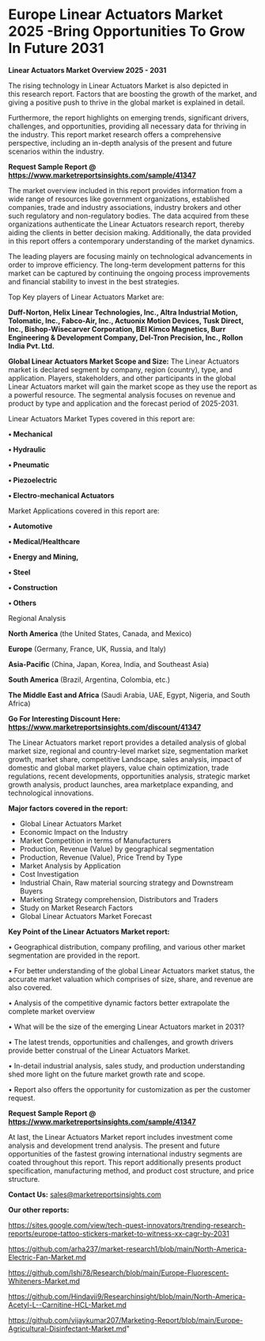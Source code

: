 # Europe Linear Actuators Market 2025 -Bring Opportunities To Grow In Future 2031

<Strong> Linear Actuators Market Overview 2025 - 2031</strong>

The rising technology in Linear Actuators Market is also depicted in this research report. Factors that are boosting the growth of the market, and giving a positive push to thrive in the global market is explained in detail.

Furthermore, the report highlights on emerging trends, significant drivers, challenges, and opportunities, providing all necessary data for thriving in the industry. This report market research offers a comprehensive perspective, including an in-depth analysis of the present and future scenarios within the industry.

<strong>Request Sample Report @ <a href=https://www.marketreportsinsights.com/sample/41347>https://www.marketreportsinsights.com/sample/41347</a></strong>

The market overview included in this report provides information from a wide range of resources like government organizations, established companies, trade and industry associations, industry brokers and other such regulatory and non-regulatory bodies. The data acquired from these organizations authenticate the Linear Actuators research report, thereby aiding the clients in better decision making. Additionally, the data provided in this report offers a contemporary understanding of the market dynamics.

The leading players are focusing mainly on technological advancements in order to improve efficiency. The long-term development patterns for this market can be captured by continuing the ongoing process improvements and financial stability to invest in the best strategies.

Top Key players of Linear Actuators Market are:

<strong>Duff-Norton, Helix Linear Technologies, Inc., Altra Industrial Motion, Tolomatic, Inc., Fabco-Air, Inc., Actuonix Motion Devices, Tusk Direct, Inc., Bishop-Wisecarver Corporation, BEI Kimco Magnetics, Burr Engineering & Development Company, Del-Tron Precision, Inc., Rollon India Pvt. Ltd.</strong>

<strong><b>Global Linear Actuators Market Scope and Size:</b></strong>
The Linear Actuators market is declared segment by company, region (country), type, and application. Players, stakeholders, and other participants in the global Linear Actuators market will gain the market scope as they use the report as a powerful resource. The segmental analysis focuses on revenue and product by type and application and the forecast period of 2025-2031.

Linear Actuators Market Types covered in this report are:

<strong>•  Mechanical

•  Hydraulic

•  Pneumatic

•  Piezoelectric

•  Electro-mechanical Actuators</strong>

Market Applications covered in this report are:

<strong>•  Automotive

•  Medical/Healthcare

•  Energy and Mining,

•  Steel

•  Construction

•  Others</strong> 

Regional Analysis

<strong>North America</strong> (the United States, Canada, and Mexico)

<strong>Europe</strong> (Germany, France, UK, Russia, and Italy)

<strong>Asia-Pacific</strong> (China, Japan, Korea, India, and Southeast Asia)

<strong>South America</strong> (Brazil, Argentina, Colombia, etc.)

<strong>The Middle East and Africa</strong> (Saudi Arabia, UAE, Egypt, Nigeria, and South Africa)

<strong>Go For Interesting Discount Here: <a href=https://www.marketreportsinsights.com/discount/41347>https://www.marketreportsinsights.com/discount/41347</a></strong>

The Linear Actuators market report provides a detailed analysis of global market size, regional and country-level market size, segmentation market growth, market share, competitive Landscape, sales analysis, impact of domestic and global market players, value chain optimization, trade regulations, recent developments, opportunities analysis, strategic market growth analysis, product launches, area marketplace expanding, and technological innovations.

<strong><b>Major factors covered in the report:</b></strong>
<ul>
  <li>Global Linear Actuators Market </li>
  <li>Economic Impact on the Industry</li>
  <li>Market Competition in terms of Manufacturers</li>
  <li>Production, Revenue (Value) by geographical segmentation</li>
  <li>Production, Revenue (Value), Price Trend by Type</li>
  <li>Market Analysis by Application</li>
  <li>Cost Investigation</li>
  <li>Industrial Chain, Raw material sourcing strategy and Downstream Buyers</li>
  <li>Marketing Strategy comprehension, Distributors and Traders</li>
  <li>Study on Market Research Factors</li>
  <li>Global Linear Actuators Market Forecast</li>
</ul>

<strong><b>Key Point of the Linear Actuators Market report:</b></strong>

• Geographical distribution, company profiling, and various other market segmentation are provided in the report.

• For better understanding of the global Linear Actuators market status, the accurate market valuation which comprises of size, share, and revenue are also covered.

• Analysis of the competitive dynamic factors better extrapolate the complete market overview

• What will be the size of the emerging Linear Actuators market in 2031?

• The latest trends, opportunities and challenges, and growth drivers provide better construal of the Linear Actuators Market.

• In-detail industrial analysis, sales study, and production understanding shed more light on the future market growth rate and scope.

• Report also offers the opportunity for customization as per the customer request.

<strong>Request Sample Report @ <a href=https://www.marketreportsinsights.com/sample/41347>https://www.marketreportsinsights.com/sample/41347</a></strong>

At last, the Linear Actuators Market report includes investment come analysis and development trend analysis. The present and future opportunities of the fastest growing international industry segments are coated throughout this report. This report additionally presents product specification, manufacturing method, and product cost structure, and price structure.

<strong>Contact Us:</strong>
sales@marketreportsinsights.com

<strong>Our other reports:</strong>

<a href=https://sites.google.com/view/tech-quest-innovators/trending-research-reports/europe-tattoo-stickers-market-to-witness-xx-cagr-by-2031>https://sites.google.com/view/tech-quest-innovators/trending-research-reports/europe-tattoo-stickers-market-to-witness-xx-cagr-by-2031</a>

<a href=https://github.com/arha237/market-research1/blob/main/North-America-Electric-Fan-Market.md>https://github.com/arha237/market-research1/blob/main/North-America-Electric-Fan-Market.md</a>

<a href=https://github.com/Ishi78/Research/blob/main/Europe-Fluorescent-Whiteners-Market.md>https://github.com/Ishi78/Research/blob/main/Europe-Fluorescent-Whiteners-Market.md</a>

<a href=https://github.com/Hindavii9/Researchinsight/blob/main/North-America-Acetyl-L--Carnitine-HCL-Market.md>https://github.com/Hindavii9/Researchinsight/blob/main/North-America-Acetyl-L--Carnitine-HCL-Market.md</a>

<a href=https://github.com/vijaykumar207/Marketing-Report/blob/main/Europe-Agricultural-Disinfectant-Market.md>https://github.com/vijaykumar207/Marketing-Report/blob/main/Europe-Agricultural-Disinfectant-Market.md</a>"
